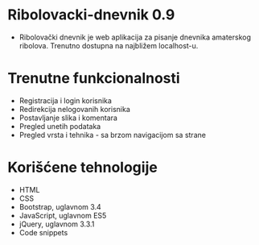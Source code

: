 # Ribolovacki-dnevnik 0.9
- Ribolovački dnevnik je web aplikacija za pisanje dnevnika amaterskog ribolova. Trenutno dostupna na najbližem localhost-u.

# Trenutne funkcionalnosti
- Registracija i login korisnika
- Redirekcija nelogovanih korisnika
- Postavljanje slika i komentara
- Pregled unetih podataka
- Pregled vrsta i tehnika - sa brzom navigacijom sa strane
# Korišćene tehnologije
- HTML
- CSS
- Bootstrap, uglavnom 3.4
- JavaScript, uglavnom ES5
- jQuery, uglavnom 3.3.1
- Code snippets
